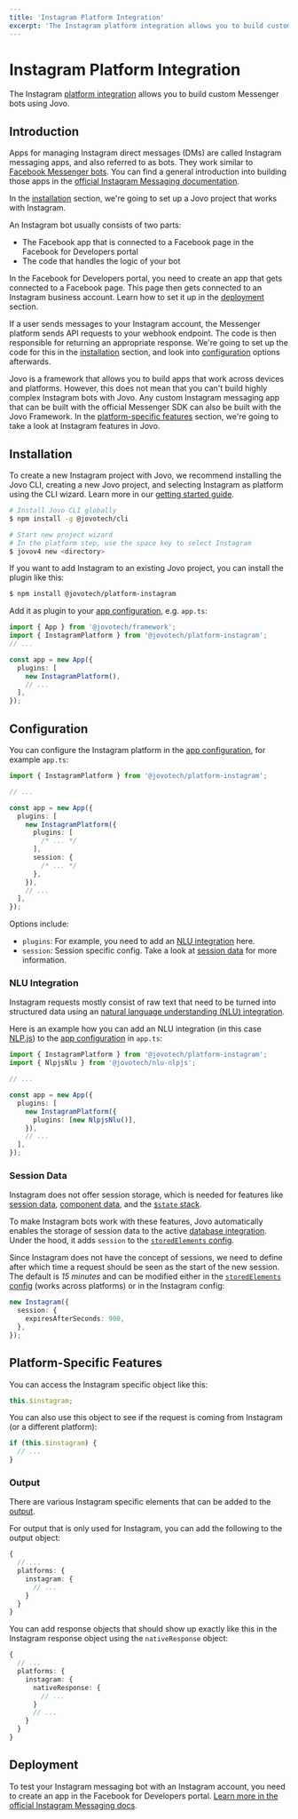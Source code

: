 ```yaml
---
title: 'Instagram Platform Integration'
excerpt: 'The Instagram platform integration allows you to build custom Instagram messaging bots using Jovo.'
---
```


# Instagram Platform Integration

The Instagram [platform integration](https://v4.jovo.tech/docs/platforms) allows you to build custom Messenger bots using Jovo.

## Introduction

Apps for managing Instagram direct messages (DMs) are called Instagram messaging apps, and also referred to as bots. They work similar to [Facebook Messenger bots](https://v4.jovo.tech/marketplace/platform-facebookmessenger). You can find a general introduction into building those apps in the [official Instagram Messaging documentation](https://developers.facebook.com/docs/messenger-platform/instagram).

In the [installation](#installation) section, we're going to set up a Jovo project that works with Instagram.

An Instagram bot usually consists of two parts:

- The Facebook app that is connected to a Facebook page in the Facebook for Developers portal
- The code that handles the logic of your bot

In the Facebook for Developers portal, you need to create an app that gets connected to a Facebook page. This page then gets connected to an Instagram business account. Learn how to set it up in the [deployment](#deployment) section.

If a user sends messages to your Instagram account, the Messenger platform sends API requests to your webhook endpoint. The code is then responsible for returning an appropriate response. We're going to set up the code for this in the [installation](#installation) section, and look into [configuration](#configuration) options afterwards.

Jovo is a framework that allows you to build apps that work across devices and platforms. However, this does not mean that you can't build highly complex Instagram bots with Jovo. Any custom Instagram messaging app that can be built with the official Messenger SDK can also be built with the Jovo Framework. In the [platform-specific features](#platform-specific-features) section, we're going to take a look at Instagram features in Jovo.

## Installation

To create a new Instagram project with Jovo, we recommend installing the Jovo CLI, creating a new Jovo project, and selecting Instagram as platform using the CLI wizard. Learn more in our [getting started guide](https://v4.jovo.tech/docs/getting-started).

```sh
# Install Jovo CLI globally
$ npm install -g @jovotech/cli

# Start new project wizard
# In the platform step, use the space key to select Instagram
$ jovov4 new <directory>
```

If you want to add Instagram to an existing Jovo project, you can install the plugin like this:

```sh
$ npm install @jovotech/platform-instagram
```

Add it as plugin to your [app configuration](https://v4.jovo.tech/docs/app-config), e.g. `app.ts`:

```typescript
import { App } from '@jovotech/framework';
import { InstagramPlatform } from '@jovotech/platform-instagram';
// ...

const app = new App({
  plugins: [
    new InstagramPlatform(),
    // ...
  ],
});
```

## Configuration

You can configure the Instagram platform in the [app configuration](https://v4.jovo.tech/docs/app-config), for example `app.ts`:

```typescript
import { InstagramPlatform } from '@jovotech/platform-instagram';

// ...

const app = new App({
  plugins: [
    new InstagramPlatform({
      plugins: [
        /* ... */
      ],
      session: {
        /* ... */
      },
    }),
    // ...
  ],
});
```

Options include:

- `plugins`: For example, you need to add an [NLU integration](#nlu-integration) here.
- `session`: Session specific config. Take a look at [session data](#session-data) for more information.

### NLU Integration

Instagram requests mostly consist of raw text that need to be turned into structured data using an [natural language understanding (NLU) integration](https://v4.jovo.tech/docs/nlu).

Here is an example how you can add an NLU integration (in this case [NLP.js](https://v4.jovo.tech/marketplace/nlu-nlpjs)) to the [app configuration](https://v4.jovo.tech/docs/app-config) in `app.ts`:

```typescript
import { InstagramPlatform } from '@jovotech/platform-instagram';
import { NlpjsNlu } from '@jovotech/nlu-nlpjs';

// ...

const app = new App({
  plugins: [
    new InstagramPlatform({
      plugins: [new NlpjsNlu()],
    }),
    // ...
  ],
});
```

### Session Data

Instagram does not offer session storage, which is needed for features like [session data](https://v4.jovo.tech/docs/data#session-data), [component data](https://v4.jovo.tech/docs/data#component-data), and the [`$state` stack](https://v4.jovo.tech/docs/state-stack).

To make Instagram bots work with these features, Jovo automatically enables the storage of session data to the active [database integration](https://v4.jovo.tech/docs/databases). Under the hood, it adds `session` to the [`storedElements` config](https://v4.jovo.tech/docs/databases#storedelements).

Since Instagram does not have the concept of sessions, we need to define after which time a request should be seen as the start of the new session. The default is _15 minutes_ and can be modified either in the [`storedElements` config](https://v4.jovo.tech/docs/databases#storedelements) (works across platforms) or in the Instagram config:

```typescript
new Instagram({
  session: {
    expiresAfterSeconds: 900,
  },
});
```

## Platform-Specific Features

You can access the Instagram specific object like this:

```typescript
this.$instagram;
```

You can also use this object to see if the request is coming from Instagram (or a different platform):

```typescript
if (this.$instagram) {
  // ...
}
```

### Output

There are various Instagram specific elements that can be added to the [output](https://v4.jovo.tech/docs/output).

For output that is only used for Instagram, you can add the following to the output object:

```typescript
{
  // ...
  platforms: {
    instagram: {
      // ...
    }
  }
}
```

You can add response objects that should show up exactly like this in the Instagram response object using the `nativeResponse` object:

```typescript
{
  // ...
  platforms: {
    instagram: {
      nativeResponse: {
        // ...
      }
      // ...
    }
  }
}
```

## Deployment

To test your Instagram messaging bot with an Instagram account, you need to create an app in the Facebook for Developers portal. [Learn more in the official Instagram Messaging docs](https://developers.facebook.com/docs/messenger-platform/instagram/get-started).